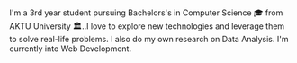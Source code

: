 I'm a 3rd year student pursuing Bachelors's in Computer Science 🎓 from AKTU University 🏛..I love to explore new technologies and leverage them to solve real-life problems. I also do my own research on Data Analysis. I'm currently into Web Development.
